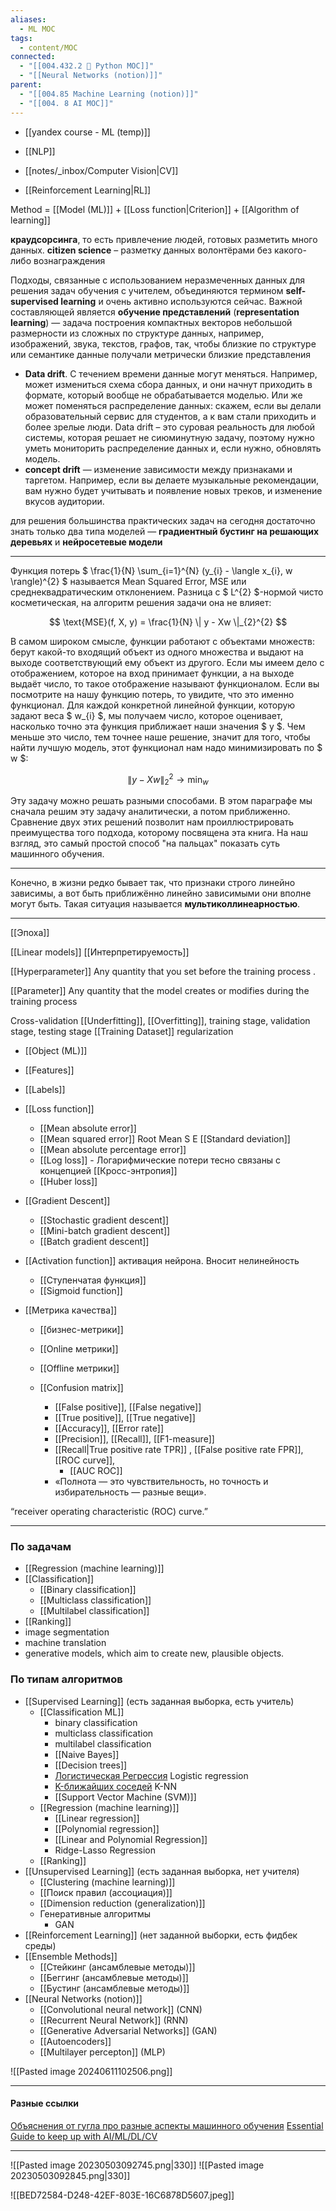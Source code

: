 ```yaml
---
aliases:
  - ML MOC
tags:
  - content/MOC
connected:
  - "[[004.432.2 🐍 Python MOC]]"
  - "[[Neural Networks (notion)]]"
parent:
  - "[[004.85 Machine Learning (notion)]]"
  - "[[004. 8 AI MOC]]"
---
```

- [[yandex course - ML (temp)]]

- [[NLP]]
- [[notes/_inbox/Computer Vision|CV]]
- [[Reinforcement Learning|RL]]

Method = [[Model (ML)]] + [[Loss function|Criterion]]  + [[Algorithm of learning]]


 **краудсорсинга**, то есть привлечение людей, готовых разметить много данных.
**citizen science** – разметку данных волонтёрами без какого-либо вознаграждения

Подходы, связанные с использованием неразмеченных данных для решения задач обучения с учителем, объединяются термином **self-supervised learning** и очень активно используются сейчас. 
Важной составляющей является **обучение представлений** (**representation learning**) — задача построения компактных векторов небольшой размерности из сложных по структуре данных, например, изображений, звука, текстов, графов, так, чтобы близкие по структуре или семантике данные получали метрически близкие представления

- **Data drift**. С течением времени данные могут меняться. Например, может измениться схема сбора данных, и они начнут приходить в формате, который вообще не обрабатывается моделью. Или же может поменяться распределение данных: скажем, если вы делали образовательный сервис для студентов, а к вам стали приходить и более зрелые люди. Data drift – это суровая реальность для любой системы, которая решает не сиюминутную задачу, поэтому нужно уметь мониторить распределение данных и, если нужно, обновлять модель.
- **concept drift** — изменение зависимости между признаками и таргетом. Например, если вы делаете музыкальные рекомендации, вам нужно будет учитывать и появление новых треков, и изменение вкусов аудитории.

для решения большинства практических задач на сегодня достаточно знать только два типа моделей — **градиентный бустинг на решающих деревьях** и **нейросетевые модели**

---

Функция потерь $ \frac{1}{N} \sum_{i=1}^{N} (y_{i} - \langle x_{i}, w \rangle)^{2} $ называется Mean Squared Error, MSE или среднеквадратическим отклонением. Разница с $ L^{2} $-нормой чисто косметическая, на алгоритм решения задачи она не влияет: 

$$ \text{MSE}(f, X, y) = \frac{1}{N} \| y - Xw \|_{2}^{2} $$ 

В самом широком смысле, функции работают с объектами множеств: берут какой-то входящий объект из одного множества и выдают на выходе соответствующий ему объект из другого. Если мы имеем дело с отображением, которое на вход принимает функции, а на выходе выдаёт число, то такое отображение называют функционалом. Если вы посмотрите на нашу функцию потерь, то увидите, что это именно функционал. Для каждой конкретной линейной функции, которую задают веса $ w_{i} $, мы получаем число, которое оценивает, насколько точно эта функция приближает наши значения $ y $. Чем меньше это число, тем точнее наше решение, значит для того, чтобы найти лучшую модель, этот функционал нам надо минимизировать по $ w $: 

$$ \| y - Xw \|_{2}^{2} \rightarrow \min_{w} $$ 

Эту задачу можно решать разными способами. В этом параграфе мы сначала решим эту задачу аналитически, а потом приближенно. Сравнение двух этих решений позволит нам проиллюстрировать преимущества того подхода, которому посвящена эта книга. На наш взгляд, это самый простой способ "на пальцах" показать суть машинного обучения.

---

Конечно, в жизни редко бывает так, что признаки строго линейно зависимы, а вот быть приближённо линейно зависимыми они вполне могут быть. Такая ситуация называется **мультиколлинеарностью**.

---


[[Эпоха]]

[[Linear models]]
[[Интерпретируемость]]

[[Hyperparameter]]
Any quantity that you set before the training process .

[[Parameter]]
Any quantity that the model creates or modifies during the training process

Cross-validation
[[Underfitting]], 
[[Overfitting]], 
training stage,  validation stage, testing stage
[[Training Dataset]]
regularization


- [[Object (ML)]]
- [[Features]]
- [[Labels]]


- [[Loss function]]
    - [[Mean absolute error]] 
    - [[Mean squared error]] Root Mean S E [[Standard deviation]]
    - [[Mean absolute percentage error]]
    - [[Log loss]] - Логарифмические потери тесно связаны с концепцией [[Кросс-энтропия]]
    - [[Huber loss]]


-  [[Gradient Descent]]
    - [[Stochastic gradient descent]]
    - [[Mini-batch gradient descent]]
    - [[Batch gradient descent]]


- [[Activation function]] активация нейрона. Вносит нелинейность
    - [[Ступенчатая функция]] 
    - [[Sigmoid function]]


- [[Метрика качества]]
    - [[бизнес-метрики]]
    - [[Online метрики]]
    - [[Offline метрики]]

    - [[Confusion matrix]]
        - [[False positive]], [[False negative]]
        - [[True positive]], [[True negative]]
        - [[Accuracy]],  [[Error rate]]
        - [[Precision]], [[Recall]], [[F1-measure]]
        - [[Recall|True positive rate TPR]] , [[False positive rate FPR]], [[ROC curve]], 
            - [[AUC ROC]]
        - «Полнота — это чувствительность, но точность и избирательность — разные вещи».









“receiver operating characteristic (ROC) curve.”


---

### По задачам
- [[Regression (machine learning)]]
- [[Classification]]
    - [[Binary classification]]
    - [[Multiclass classification]]
    - [[Multilabel classification]]
- [[Ranking]]
- image segmentation
- machine translation
- generative models, which aim to create new, plausible objects.

### По типам алгоритмов
- [[Supervised Learning]] (есть заданная выборка, есть учитель)
    -  [[Classification ML]]
        - binary classification
        - multiclass classification
        - multilabel classification
        - [[Naive Bayes]]
        - [[Decision trees]]
        - [Логистическая Регрессия](https://ru.wikipedia.org/wiki/%D0%9B%D0%BE%D0%B3%D0%B8%D1%81%D1%82%D0%B8%D1%87%D0%B5%D1%81%D0%BA%D0%B0%D1%8F_%D1%80%D0%B5%D0%B3%D1%80%D0%B5%D1%81%D1%81%D0%B8%D1%8F) Logistic regression 
        - [K-ближайших соседей](https://ru.wikipedia.org/wiki/%D0%9C%D0%B5%D1%82%D0%BE%D0%B4_k-%D0%B1%D0%BB%D0%B8%D0%B6%D0%B0%D0%B9%D1%88%D0%B8%D1%85_%D1%81%D0%BE%D1%81%D0%B5%D0%B4%D0%B5%D0%B9) K-NN
        - [[Support Vector Machine (SVM)]]
    - [[Regression (machine learning)]] 
        - [[Linear regression]]
        - [[Polynomial regression]]
        - [[Linear and Polynomial Regression]]
        - Ridge-Lasso Regression
    - [[Ranking]]
- [[Unsupervised Learning]] (есть заданная выборка, нет учителя)
    - [[Clustering (machine learning)]]
    - [[Поиск правил (ассоциация)]]
    - [[Dimension reduction (generalization)]]
    - Генеративные алгоритмы
        - GAN
- [[Reinforcement Learning]] (нет заданной выборки, есть фидбек среды)
- [[Ensemble Methods]]
    - [[Стейкинг (ансамблевые методы)]]
    - [[Беггинг (ансамблевые методы)]]
    - [[Бустинг (ансамблевые методы)]] 
- [[Neural Networks (notion)]]
    - [[Convolutional neural network]] (CNN)
    - [[Recurrent Neural Network]] (RNN)
    - [[Generative Adversarial Networks]] (GAN)
    - [[Autoencoders]]
    - [[Multilayer percepton]] (MLP)





![[Pasted image 20240611102506.png]]




---

#### Разные ссылки

[Объяснения от гугла про разные аспекты машинного обучения](https://pair.withgoogle.com/explorables/)
[Essential Guide to keep up with AI/ML/DL/CV](https://github.com/BAILOOL/DoYouEvenLearn/blob/master/README.md)


---

![[Pasted image 20230503092745.png|330]] ![[Pasted image 20230503092845.png|330]]



![[BED72584-D248-42EF-803E-16C6878D5607.jpeg]]